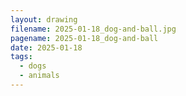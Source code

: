 ```yaml
---
layout: drawing
filename: 2025-01-18_dog-and-ball.jpg
pagename: 2025-01-18_dog-and-ball
date: 2025-01-18
tags:
  - dogs
  - animals
---
```

